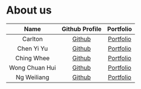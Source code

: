 # About us

|      Name      |             Github Profile              |            Portfolio            |
|:--------------:|:---------------------------------------:|:-------------------------------:|
|    Carlton     | [Github](https://github.com/Carlton369) | [Portfolio](./team/Carlton369.md) |
|   Chen Yi Yu   |  [Github](https://github.com/J030104)   |  [Portfolio](./team/j030104.md)   |
|   Ching Whee   | [Github](https://github.com/ChingWhee)  | [Portfolio](./team/chingwhee.md)  |
| Wong Chuan Hui | [Github](https://github.com/chuanhuiw)  | [Portfolio](./team/chuanhuiw.md)  |
|  Ng Weiliang   | [Github](https://github.com/weiliangng) | [Portfolio](./team/weiliangng.md) |
